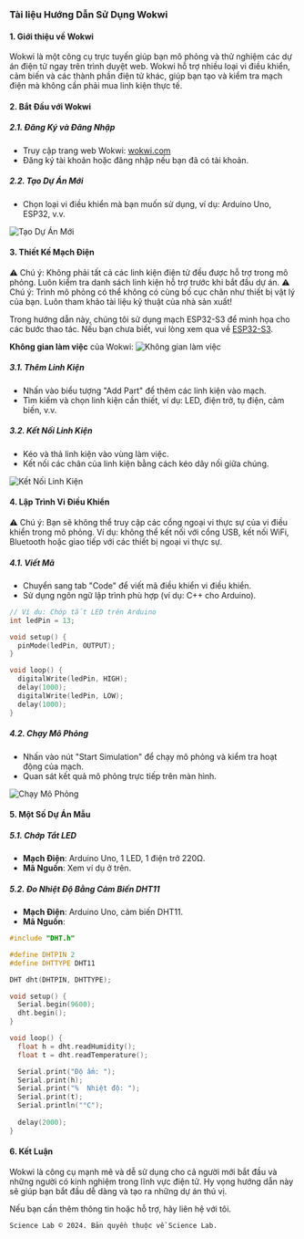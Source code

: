 ### Tài liệu Hướng Dẫn Sử Dụng Wokwi

#### 1. Giới thiệu về Wokwi
Wokwi là một công cụ trực tuyến giúp bạn mô phỏng và thử nghiệm các dự án điện tử ngay trên trình duyệt web. Wokwi hỗ trợ nhiều loại vi điều khiển, cảm biến và các thành phần điện tử khác, giúp bạn tạo và kiểm tra mạch điện mà không cần phải mua linh kiện thực tế.

#### 2. Bắt Đầu với Wokwi

##### 2.1. Đăng Ký và Đăng Nhập
- Truy cập trang web Wokwi: [wokwi.com](https://wokwi.com)
- Đăng ký tài khoản hoặc đăng nhập nếu bạn đã có tài khoản.

##### 2.2. Tạo Dự Án Mới
- Chọn loại vi điều khiển mà bạn muốn sử dụng, ví dụ: Arduino Uno, ESP32, v.v.

![Tạo Dự Án Mới](/assets/wokwi/wokwi.png)

#### 3. Thiết Kế Mạch Điện

⚠️ Chú ý: Không phải tất cả các linh kiện điện tử đều được hỗ trợ trong mô phỏng. Luôn kiểm tra danh sách linh kiện hỗ trợ trước khi bắt đầu dự án.
⚠️ Chú ý: Trình mô phỏng có thể không có cùng bố cục chân như thiết bị vật lý của bạn. Luôn tham khảo tài liệu kỹ thuật của nhà sản xuất!

Trong hướng dẫn này, chúng tôi sử dụng mạch ESP32-S3 để minh họa cho các bước thao tác. Nếu bạn chưa biết, vui lòng xem qua về [ESP32-S3](https://classroom.google.com/c/NzAyMjgzNzM1NTE5/m/NjkxNzYyNDg3NDgz/details).

**Không gian làm việc** của Wokwi:
![Không gian làm việc](/assets/wokwi/workspace.png)

##### 3.1. Thêm Linh Kiện
- Nhấn vào biểu tượng "Add Part" để thêm các linh kiện vào mạch.
- Tìm kiếm và chọn linh kiện cần thiết, ví dụ: LED, điện trở, tụ điện, cảm biến, v.v.

##### 3.2. Kết Nối Linh Kiện
- Kéo và thả linh kiện vào vùng làm việc.
- Kết nối các chân của linh kiện bằng cách kéo dây nối giữa chúng.

![Kết Nối Linh Kiện](/assets/wokwi/interaction.gif)

#### 4. Lập Trình Vi Điều Khiển

⚠️ Chú ý: Bạn sẽ không thể truy cập các cổng ngoại vi thực sự của vi điều khiển trong mô phỏng. Ví dụ: không thể kết nối với cổng USB, kết nối WiFi, Bluetooth hoặc giao tiếp với các thiết bị ngoại vi thực sự.

##### 4.1. Viết Mã
- Chuyển sang tab "Code" để viết mã điều khiển vi điều khiển.
- Sử dụng ngôn ngữ lập trình phù hợp (ví dụ: C++ cho Arduino).

```cpp
// Ví dụ: Chớp tắt LED trên Arduino
int ledPin = 13;

void setup() {
  pinMode(ledPin, OUTPUT);
}

void loop() {
  digitalWrite(ledPin, HIGH);
  delay(1000);
  digitalWrite(ledPin, LOW);
  delay(1000);
}
```

##### 4.2. Chạy Mô Phỏng
- Nhấn vào nút "Start Simulation" để chạy mô phỏng và kiểm tra hoạt động của mạch.
- Quan sát kết quả mô phỏng trực tiếp trên màn hình.

![Chạy Mô Phỏng](/assets/wokwi/simulation.gif)

#### 5. Một Số Dự Án Mẫu

##### 5.1. Chớp Tắt LED
- **Mạch Điện**: Arduino Uno, 1 LED, 1 điện trở 220Ω.
- **Mã Nguồn**: Xem ví dụ ở trên.

##### 5.2. Đo Nhiệt Độ Bằng Cảm Biến DHT11
- **Mạch Điện**: Arduino Uno, cảm biến DHT11.
- **Mã Nguồn**:

```cpp
#include "DHT.h"

#define DHTPIN 2
#define DHTTYPE DHT11

DHT dht(DHTPIN, DHTTYPE);

void setup() {
  Serial.begin(9600);
  dht.begin();
}

void loop() {
  float h = dht.readHumidity();
  float t = dht.readTemperature();

  Serial.print("Độ ẩm: ");
  Serial.print(h);
  Serial.print("%  Nhiệt độ: ");
  Serial.print(t);
  Serial.println("°C");
  
  delay(2000);
}
```

#### 6. Kết Luận
Wokwi là công cụ mạnh mẽ và dễ sử dụng cho cả người mới bắt đầu và những người có kinh nghiệm trong lĩnh vực điện tử. Hy vọng hướng dẫn này sẽ giúp bạn bắt đầu dễ dàng và tạo ra những dự án thú vị.

Nếu bạn cần thêm thông tin hoặc hỗ trợ, hãy liên hệ với tôi.

```
Science Lab © 2024. Bản quyền thuộc về Science Lab.
```